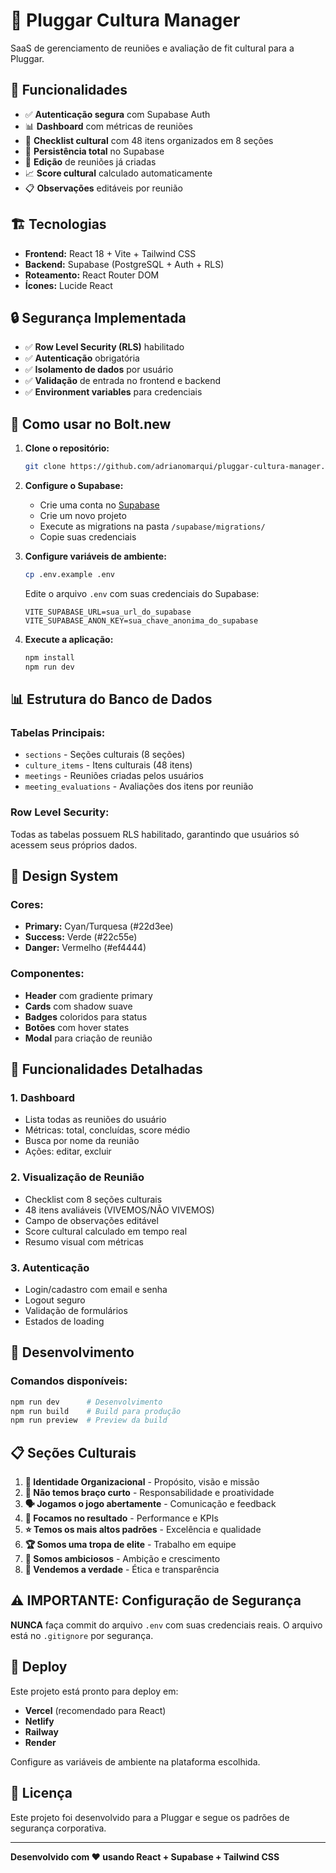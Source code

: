 # 🚀 Pluggar Cultura Manager

SaaS de gerenciamento de reuniões e avaliação de fit cultural para a Pluggar.

## 🎯 Funcionalidades

- ✅ **Autenticação segura** com Supabase Auth
- 📊 **Dashboard** com métricas de reuniões
- 📝 **Checklist cultural** com 48 itens organizados em 8 seções
- 💾 **Persistência total** no Supabase
- 🔄 **Edição** de reuniões já criadas
- 📈 **Score cultural** calculado automaticamente
- 📋 **Observações** editáveis por reunião

## 🏗️ Tecnologias

- **Frontend:** React 18 + Vite + Tailwind CSS
- **Backend:** Supabase (PostgreSQL + Auth + RLS)
- **Roteamento:** React Router DOM
- **Ícones:** Lucide React

## 🔒 Segurança Implementada

- ✅ **Row Level Security (RLS)** habilitado
- ✅ **Autenticação** obrigatória
- ✅ **Isolamento de dados** por usuário
- ✅ **Validação** de entrada no frontend e backend
- ✅ **Environment variables** para credenciais

## 🚀 Como usar no Bolt.new

1. **Clone o repositório:**
   ```bash
   git clone https://github.com/adrianomarqui/pluggar-cultura-manager.git
   ```

2. **Configure o Supabase:**
   - Crie uma conta no [Supabase](https://supabase.com)
   - Crie um novo projeto
   - Execute as migrations na pasta `/supabase/migrations/`
   - Copie suas credenciais

3. **Configure variáveis de ambiente:**
   ```bash
   cp .env.example .env
   ```
   Edite o arquivo `.env` com suas credenciais do Supabase:
   ```
   VITE_SUPABASE_URL=sua_url_do_supabase
   VITE_SUPABASE_ANON_KEY=sua_chave_anonima_do_supabase
   ```

4. **Execute a aplicação:**
   ```bash
   npm install
   npm run dev
   ```

## 📊 Estrutura do Banco de Dados

### Tabelas Principais:
- `sections` - Seções culturais (8 seções)
- `culture_items` - Itens culturais (48 itens)
- `meetings` - Reuniões criadas pelos usuários
- `meeting_evaluations` - Avaliações dos itens por reunião

### Row Level Security:
Todas as tabelas possuem RLS habilitado, garantindo que usuários só acessem seus próprios dados.

## 🎨 Design System

### Cores:
- **Primary:** Cyan/Turquesa (#22d3ee)
- **Success:** Verde (#22c55e)
- **Danger:** Vermelho (#ef4444)

### Componentes:
- **Header** com gradiente primary
- **Cards** com shadow suave
- **Badges** coloridos para status
- **Botões** com hover states
- **Modal** para criação de reunião

## 📱 Funcionalidades Detalhadas

### 1. Dashboard
- Lista todas as reuniões do usuário
- Métricas: total, concluídas, score médio
- Busca por nome da reunião
- Ações: editar, excluir

### 2. Visualização de Reunião
- Checklist com 8 seções culturais
- 48 itens avaliáveis (VIVEMOS/NÃO VIVEMOS)
- Campo de observações editável
- Score cultural calculado em tempo real
- Resumo visual com métricas

### 3. Autenticação
- Login/cadastro com email e senha
- Logout seguro
- Validação de formulários
- Estados de loading

## 🔧 Desenvolvimento

### Comandos disponíveis:
```bash
npm run dev      # Desenvolvimento
npm run build    # Build para produção
npm run preview  # Preview da build
```

## 📋 Seções Culturais

1. **🎯 Identidade Organizacional** - Propósito, visão e missão
2. **💪 Não temos braço curto** - Responsabilidade e proatividade
3. **🗣️ Jogamos o jogo abertamente** - Comunicação e feedback
4. **🎯 Focamos no resultado** - Performance e KPIs
5. **⭐ Temos os mais altos padrões** - Excelência e qualidade
6. **🏆 Somos uma tropa de elite** - Trabalho em equipe
7. **🚀 Somos ambiciosos** - Ambição e crescimento
8. **💎 Vendemos a verdade** - Ética e transparência

## ⚠️ IMPORTANTE: Configuração de Segurança

**NUNCA** faça commit do arquivo `.env` com suas credenciais reais. O arquivo está no `.gitignore` por segurança.

## 🚀 Deploy

Este projeto está pronto para deploy em:
- **Vercel** (recomendado para React)
- **Netlify**
- **Railway**
- **Render**

Configure as variáveis de ambiente na plataforma escolhida.

## 📄 Licença

Este projeto foi desenvolvido para a Pluggar e segue os padrões de segurança corporativa.

---

**Desenvolvido com ❤️ usando React + Supabase + Tailwind CSS**